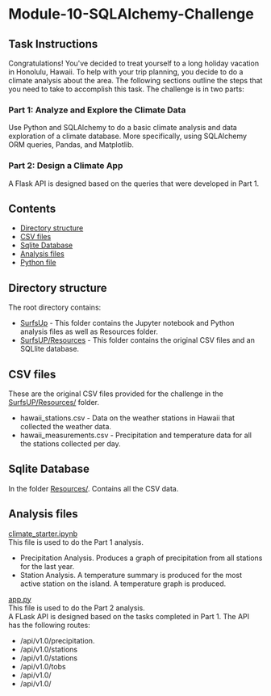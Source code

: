 # Module-10-SQLAlchemy-Challenge

## Task Instructions  
Congratulations! You've decided to treat yourself to a long holiday vacation in Honolulu, Hawaii. To help with your trip planning, you decide to do a climate analysis about the area. The following sections outline the steps that you need to take to accomplish this task. The challenge is in two parts:

### Part 1: Analyze and Explore the Climate Data
Use Python and SQLAlchemy to do a basic climate analysis and data exploration of a climate database. More specifically, using SQLAlchemy ORM queries, Pandas, and Matplotlib.

### Part 2: Design a Climate App
A Flask API is designed based on the queries that were developed in Part 1.

## Contents  
- [Directory structure](#Directory-structure)
- [CSV files](#CSV-files)
- [Sqlite Database](#Sqlite-Database)
- [Analysis files](#Analysis-files)
- [Python file](#Python-files)

## Directory structure 
The root directory contains:  
- [SurfsUp](/SurfsUp) - This folder contains the Jupyter notebook and Python analysis files as well as Resources folder.  
- [SurfsUP/Resources](/SurfsUp/Resources/)  - This folder contains the original CSV files and an SQLlite database.

## CSV files 
These are the original CSV files provided for the challenge in the [SurfsUP/Resources/](/SurfsUp/Resources/) folder.
- hawaii_stations.csv  -  Data on the weather stations in Hawaii that collected the weather data.
- hawaii_measurements.csv - Precipitation and temperature data for all the stations collected per day.

## Sqlite Database
In the folder [Resources/](/SurfsUp/Resources/).
Contains all the CSV data.

## Analysis files
[climate_starter.ipynb](/SurfsUp/climate_starter.ipynb)  
This file is used to do the Part 1 analysis.
- Precipitation Analysis. Produces a graph of precipitation from all stations for the last year.
- Station Analysis. A temperature summary is produced for the most active station on the island. A temperature graph is produced.

[app.py](/SurfsUp/app.py)   
This file is used to do the Part 2 analysis.  
A FLask API is designed based on the tasks completed in Part 1.
The API has the following routes:
- /api/v1.0/precipitation.
- /api/v1.0/stations
- /api/v1.0/stations
-	/api/v1.0/tobs
- /api/v1.0/<start>
- /api/v1.0/<start> 


